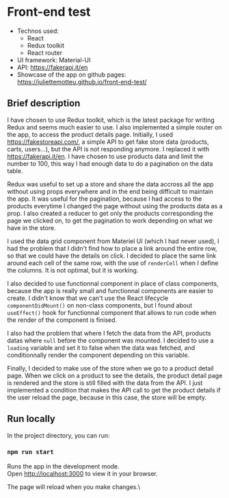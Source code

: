 # Front-end test

- Technos used:
  - React
  - Redux toolkit
  - React router
- UI framework: Material-UI
- API: https://fakerapi.it/en
- Showcase of the app on github pages: https://juliettemotteu.github.io/front-end-test/

## Brief description

I have chosen to use Redux toolkit, which is the latest package for writing Redux and seems much easier to use.
I also implemented a simple router on the app, to access the product details page.
Initially, I used https://fakestoreapi.com/, a simple API to get fake store data (products, carts, users...), but the API is not responding anymore. I replaced it with https://fakerapi.it/en. I have chosen to use products data and limit the number to 100, this way I had enough data to do a pagination on the data table.

Redux was useful to set up a store and share the data accross all the app without using props everywhere and in the end being difficult to maintain the app. It was useful for the pagination, because I had access to the products everytime I changed the page without using the products data as a prop. I also created a reducer to get only the products corresponding the page we clicked on, to get the pagination to work depending on what we have in the store.

I used the data grid component from Materiel UI (which I had never used), I had the problem that I didn't find how to place a link around the entire row, so that we could have the details on click. I decided to place the same link around each cell of the same row, with the use of `renderCell` when I define the columns. It is not optimal, but it is working.

I also decided to use functionnal component in place of class components, because the app is really small and functionnal components are easier to create. I didn't know that we can't use the React lifecycle `componentDidMount()` on non-class components, but I found about `useEffect()` hook for functionnal component that allows to run code when the render of the component is finised.

I also had the problem that where I fetch the data from the API, products datas where `null` before the component was mounted. I decided to use a `loading` variable and set it to false when the data was fetched, and conditionnally render the component depending on this variable.

Finally, I decided to make use of the store when we go to a product detail page. When we click on a product to see the details, the product detail page is rendered and the store is still filled with the data from the API. I just implemented a condition that makes the API call to get the product details if the user reload the page, because in this case, the store will be empty.

## Run locally

In the project directory, you can run:

### `npm run start`

Runs the app in the development mode.\
Open [http://localhost:3000](http://localhost:3000) to view it in your browser.

The page will reload when you make changes.\
